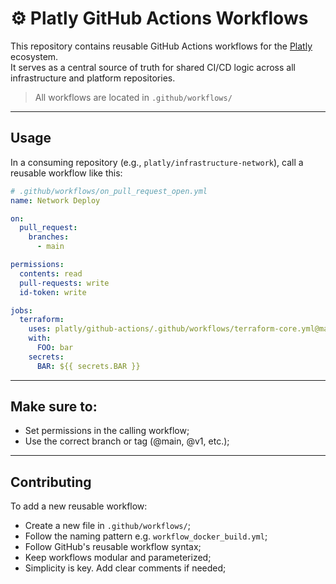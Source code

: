 # ⚙️ Platly GitHub Actions Workflows

This repository contains reusable GitHub Actions workflows for the [Platly](https://github.com/Platly) ecosystem.  
It serves as a central source of truth for shared CI/CD logic across all infrastructure and platform repositories.

> All workflows are located in `.github/workflows/`

---

## Usage

In a consuming repository (e.g., `platly/infrastructure-network`), call a reusable workflow like this:

```yaml
# .github/workflows/on_pull_request_open.yml
name: Network Deploy

on:
  pull_request:
    branches:
      - main

permissions:
  contents: read
  pull-requests: write
  id-token: write

jobs:
  terraform:
    uses: platly/github-actions/.github/workflows/terraform-core.yml@main
    with:
      FOO: bar
    secrets:
      BAR: ${{ secrets.BAR }}
```

---

## Make sure to:

- Set permissions in the calling workflow;
- Use the correct branch or tag (@main, @v1, etc.);

---

## Contributing

To add a new reusable workflow:
- Create a new file in `.github/workflows/`;
- Follow the naming pattern e.g. `workflow_docker_build.yml`;
- Follow GitHub's reusable workflow syntax;
- Keep workflows modular and parameterized;
- Simplicity is key. Add clear comments if needed;